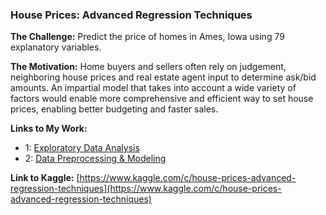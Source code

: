 ### House Prices: Advanced Regression Techniques

**The Challenge:** Predict the price of homes in Ames, Iowa using 79 explanatory variables.

**The Motivation:** Home buyers and sellers often rely on judgement, neighboring house prices and real estate agent input to determine ask/bid amounts. An impartial model that takes into account a wide variety of factors would enable more comprehensive and efficient way to set house prices, enabling better budgeting and faster sales. 

**Links to My Work:**

* 1: [Exploratory Data Analysis](https://github.com/amypeniston/kaggle-competitions/blob/master/house-prices/1_EDA.ipynb)
* 2: [Data Preprocessing & Modeling](https://github.com/amypeniston/kaggle-competitions/blob/master/house-prices/2_Data_Prep_Modeling.ipynb)

**Link to Kaggle:** [https://www.kaggle.com/c/house-prices-advanced-regression-techniques](https://www.kaggle.com/c/house-prices-advanced-regression-techniques)